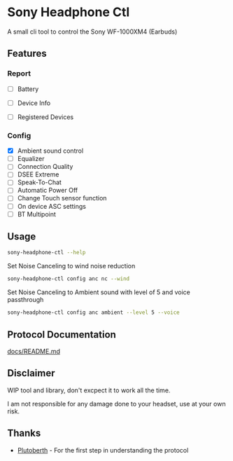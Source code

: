 # Sony Headphone Ctl

A small cli tool to control the Sony WF-1000XM4 (Earbuds) 

## Features

### Report

- [ ] Battery
- [ ] Device Info
- [ ] Registered Devices


### Config

- [X] Ambient sound control
- [ ] Equalizer
- [ ] Connection Quality
- [ ] DSEE Extreme
- [ ] Speak-To-Chat
- [ ] Automatic Power Off
- [ ] Change Touch sensor function
- [ ] On device ASC settings
- [ ] BT Multipoint

## Usage


```bash
sony-headphone-ctl --help
```

Set Noise Canceling to wind noise reduction

```bash
sony-headphone-ctl config anc nc --wind
```

Set Noise Canceling to Ambient sound with level of 5 and voice passthrough

```bash
sony-headphone-ctl config anc ambient --level 5 --voice
```

## Protocol Documentation

[docs/README.md](docs/README.md)

## Disclaimer

WIP tool and library, don't excpect it to work all the time.

I am not responsible for any damage done to your headset, use at your own risk.

## Thanks

- [Plutoberth](https://github.com/Plutoberth/SonyHeadphonesClient) - For the first step in understanding the protocol